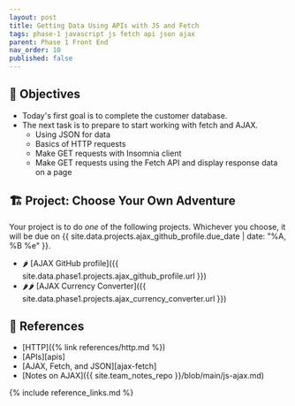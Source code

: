 ```yaml
---
layout: post
title: Getting Data Using APIs with JS and Fetch
tags: phase-1 javascript js fetch api json ajax
parent: Phase 1 Front End
nav_order: 10
published: false
---
```


## 🎯 Objectives

- Today's first goal is to complete the customer database.
- The next task is to prepare to start working with fetch and AJAX.
    - Using JSON for data
    - Basics of HTTP requests
    - Make GET requests with Insomnia client
    - Make GET requests using the Fetch API and display response data on a page

## 🏗️ Project: Choose Your Own Adventure

Your project is to do _one_ of the following projects. Whichever you choose, it will be due on {{ site.data.projects.ajax_github_profile.due_date | date: "%A, %B %e" }}.

- 🌶 [AJAX GitHub profile]({{ site.data.phase1.projects.ajax_github_profile.url }})
- 🌶🌶 [AJAX Currency Converter]({{ site.data.phase1.projects.ajax_currency_converter.url }})

## 🔖 References

- [HTTP]({% link references/http.md %})
- [APIs][apis]
- [AJAX, Fetch, and JSON][ajax-fetch]
- [Notes on AJAX]({{ site.team_notes_repo }}/blob/main/js-ajax.md)

{% include reference_links.md %}
